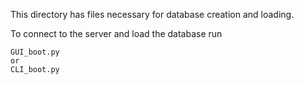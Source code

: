 This directory has files necessary for database creation and loading.

To connect to the server and load the database run
```
GUI_boot.py
or
CLI_boot.py
```
